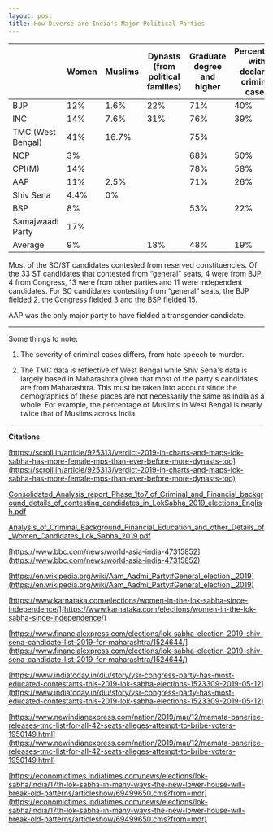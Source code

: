 ```yaml
---
layout: post
title: How Diverse are India's Major Political Parties
---
```



|  | Women| Muslims| Dynasts (from political families)  |  Graduate degree and higher |  Percentage with declared criminal cases |  **Crorepati** |
|---|---|---|---|---|---|---|
| BJP  | 12% |  1.6% | 22%  | 71%  |   40%| 83%  |
| INC  |  14%| 7.6%  |  31% | 76%  | 39%  |   83%|
| TMC (West Bengal)  |  41% |  16.7% |   | 75%  |   |   |
| NCP  |  3% |   |   |   68%| 50%  | 59%  |
| CPI(M)  |  14% |   |   |  78% |  58% |  36% |
| AAP |  11% | 2.5%  |   |  71% | 26%  |   |
| Shiv Sena |4.4%   |  0% |   |   |   |   |
| BSP  |  8% |   |   | 53%  |  22% |  33% |
| Samajwaadi Party  | 17%  |   |   |   |   |   |
| Average  |  9% |   |  18% |  48% | 19%  |  29% |


Most of the SC/ST candidates contested from reserved constituencies. Of the 33 ST candidates that contested from “general” seats, 4 were from BJP, 4 from Congress, 13 were from other parties and 11 were independent candidates. For SC candidates contesting from “general” seats, the BJP fielded 2, the Congress fielded 3 and the BSP fielded 15.

  

AAP was the only major party to have fielded a transgender candidate.

----

Some things to note:

 1. The severity of criminal cases differs, from hate speech to murder.
    
2.  The TMC data is reflective of West Bengal while Shiv Sena's data is largely based in Maharashtra given that most of the party's candidates are from Maharashtra.  This must be taken into account since the demographics of these places are not necessarily the same as India as a whole. For example, the percentage of Muslims in West Bengal is nearly twice that of Muslims across India. 

----

**Citations**

[https://scroll.in/article/925313/verdict-2019-in-charts-and-maps-lok-sabha-has-more-female-mps-than-ever-before-more-dynasts-too](https://scroll.in/article/925313/verdict-2019-in-charts-and-maps-lok-sabha-has-more-female-mps-than-ever-before-more-dynasts-too)

[Consolidated_Analysis_report_Phase_1to7_of_Criminal_and_Financial_background_details_of_contesting_candidates_in_LokSabha_2019_elections_English.pdf](https://adrindia.org/download/file/fid/6739)

[Analysis_of_Criminal_Background_Financial_Education_and_other_Details_of_Women_Candidates_Lok_Sabha_2019.pdf](https://adrindia.org/download/file/fid/6768)

[https://www.bbc.com/news/world-asia-india-47315852](https://www.bbc.com/news/world-asia-india-47315852)

[https://en.wikipedia.org/wiki/Aam_Aadmi_Party#General_election,_2019](https://en.wikipedia.org/wiki/Aam_Aadmi_Party#General_election,_2019)

[https://www.karnataka.com/elections/women-in-the-lok-sabha-since-independence/](https://www.karnataka.com/elections/women-in-the-lok-sabha-since-independence/)

[https://www.financialexpress.com/elections/lok-sabha-election-2019-shiv-sena-candidate-list-2019-for-maharashtra/1524644/](https://www.financialexpress.com/elections/lok-sabha-election-2019-shiv-sena-candidate-list-2019-for-maharashtra/1524644/)

[https://www.indiatoday.in/diu/story/ysr-congress-party-has-most-educated-contestants-this-2019-lok-sabha-elections-1523309-2019-05-12](https://www.indiatoday.in/diu/story/ysr-congress-party-has-most-educated-contestants-this-2019-lok-sabha-elections-1523309-2019-05-12)

  

[https://www.newindianexpress.com/nation/2019/mar/12/mamata-banerjee-releases-tmc-list-for-all-42-seats-alleges-attempt-to-bribe-voters-1950149.html](https://www.newindianexpress.com/nation/2019/mar/12/mamata-banerjee-releases-tmc-list-for-all-42-seats-alleges-attempt-to-bribe-voters-1950149.html)

[https://economictimes.indiatimes.com/news/elections/lok-sabha/india/17th-lok-sabha-in-many-ways-the-new-lower-house-will-break-old-patterns/articleshow/69499650.cms?from=mdr](https://economictimes.indiatimes.com/news/elections/lok-sabha/india/17th-lok-sabha-in-many-ways-the-new-lower-house-will-break-old-patterns/articleshow/69499650.cms?from=mdr)
